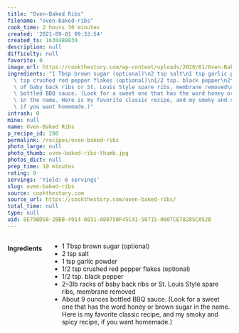 ```yaml
---
title: "Oven-Baked Ribs"
filename: "oven-baked-ribs"
cook_time: 2 hours 30 minutes
created: '2021-09-01 09:33:54'
created_ts: 1630488834
description: null
difficulty: null
favorite: 0
image_url: https://cookthestory.com/wp-content/uploads/2020/01/Oven-Baked-Ribs-Pinterest.jpg
ingredients: "1 Tbsp brown sugar (optional)\n2 tsp salt\n1 tsp garlic powder\n1/2\
  \ tsp crushed red pepper flakes (optional)\n1/2 tsp. black pepper\n2\u20133lb racks\
  \ of baby back ribs or St. Louis Style spare ribs, membrane removed\nAbout 9 ounces\
  \ bottled BBQ sauce. (Look for a sweet one that has the word honey or brown sugar\
  \ in the name. Here is my favorite classic recipe, and my smoky and spicy recipe,\
  \ if you want homemade.)"
intrash: 0
mine: null
name: Oven-Baked Ribs
p_recipe_id: 280
permalink: /recipes/oven-baked-ribs
photo_large: null
photo_thumb: oven-baked-ribs-thumb.jpg
photos_dict: null
prep_time: 10 minutes
rating: 0
servings: 'Yield: 6 servings'
slug: oven-baked-ribs
source: cookthestory.com
source_url: https://cookthestory.com/oven-baked-ribs/
total_time: null
type: null
uid: 8E79BD58-2BBB-4914-8031-A80750F45C41-50715-0007CE78285CA52B
---
```

<div class="columns large-7 small-12" id="writeup">	</div><!-- #writeup -->
</div><!-- #row-one -->
<div class="row" id="row-two">	<div class="columns large-4 small-12" id="ingredients"><h4>Ingredients</h4><div class="box box-ingredients content"><ul>
<li>1 Tbsp brown sugar (optional)</li>
<li>2 tsp salt</li>
<li>1 tsp garlic powder</li>
<li>1/2 tsp crushed red pepper flakes (optional)</li>
<li>1/2 tsp. black pepper</li>
<li>2–3lb racks of baby back ribs or St. Louis Style spare ribs, membrane removed</li>
<li>About 9 ounces bottled BBQ sauce. (Look for a sweet one that has the word honey or brown sugar in the name. Here is my favorite classic recipe, and my smoky and spicy recipe, if you want homemade.)</li>
</ul>
</div>	</div>	<div class="columns large-6 small-12" id="directions">	</div>